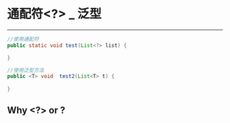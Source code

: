 #   通配符<?> _ 泛型<T>
---

```java
//使用通配符
public static void test(List<?> list) {

}

//使用泛型方法
public <T> void  test2(List<T> t) {
        
}
```


    
    
## Why <?> or <T> ?
